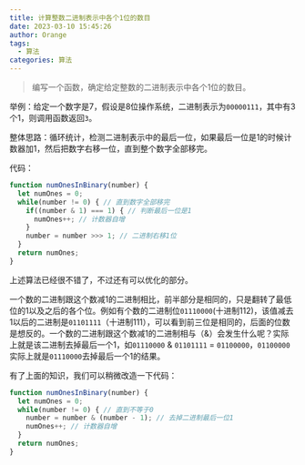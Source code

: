 ```yaml
---
title: 计算整数二进制表示中各个1位的数目
date: 2023-03-10 15:45:26
author: Orange
tags:
  - 算法
categories: 算法
---
```


> 编写一个函数，确定给定整数的二进制表示中各个1位的数目。

举例：给定一个数字是7，假设是8位操作系统，二进制表示为`00000111`，其中有3个1，则调用函数返回`3`。

整体思路：循环统计，检测二进制表示中的最后一位，如果最后一位是1的时候计数器加1，然后把数字右移一位，直到整个数字全部移完。

代码：

```JavaScript
function numOnesInBinary(number) {
  let numOnes = 0;
  while(number != 0) { // 直到数字全部移完
    if((number & 1) === 1) { // 判断最后一位是1
      numOnes++; // 计数器自增
    }
    number = number >>> 1; // 二进制右移1位
  }
  return numOnes;
}
```

上述算法已经很不错了，不过还有可以优化的部分。

一个数的二进制跟这个数减1的二进制相比，前半部分是相同的，只是翻转了最低位的1以及之后的各个位。例如有个数的二进制位`01110000`(十进制112)，该值减去1以后的二进制是`01101111`（十进制111），可以看到前三位是相同的，后面的位数是想反的。一个数的二进制跟这个数减1的二进制相与（&）会发生什么呢？实际上就是该二进制去掉最后一个1，如`01110000` & `01101111` = `01100000`，`01100000`实际上就是`01110000`去掉最后一个1的结果。

有了上面的知识，我们可以稍微改造一下代码：

```JavaScript
function numOnesInBinary(number) {
  let numOnes = 0;
  while(number != 0) { // 直到不等于0
    number = number & (number - 1); // 去掉二进制最后一位1
    numOnes++; // 计数器自增
  }
  return numOnes;
}
```
